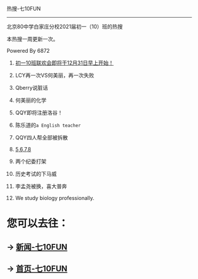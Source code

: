 热搜-七10FUN

------------

北京80中学白家庄分校2021届初一（10）班的热搜

本热搜一周更新一次。

Powered By 6872

1. [初一10班联欢会即将于12月31日早上开始！](https://7jfun.github.io/post/celebration1231/)

2. LCY再一次VS何美丽，再一次失败

3. Qberry说脏话

4. 何美丽的化学

5. QQY即将注册洛谷！

6. 陈乐道的`a English teacher`

7. QQY四人帮全部被拆散

8. [5,6,7,8](https://music.163.com/#/song?id=4288014)

9. 两个纪委打架

10. 历史考试的下马威

11. 李孟尧被换，喜大普奔

12. We study biology professionally.

# 您可以去往：

## -> [新闻-七10FUN](https://7jfun.github.io/news)

## -> [首页-七10FUN](https://7jfun.github.io)
